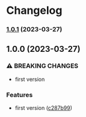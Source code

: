 # Changelog

### [1.0.1](https://github.com/DevoInc/holo/compare/1.0.0...1.0.1) (2023-03-27)

## 1.0.0 (2023-03-27)


### ⚠ BREAKING CHANGES

* first version

### Features

* first version ([c287b99](https://github.com/DevoInc/holo/commit/c287b99a538a5579ce953c6a3a3bfa0f4705a976))